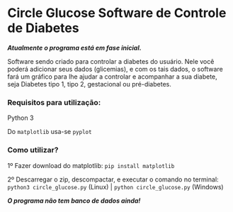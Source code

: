 # Circle Glucose Software de Controle de Diabetes

***Atualmente o programa está em fase inicial.***

Software sendo criado para controlar a diabetes do usuário. Nele você poderá adicionar seus dados (glicemias), e com os tais dados, o software fará um gráfico para lhe ajudar a controlar e acompanhar a sua diabete, seja Diabetes tipo 1, tipo 2, gestacional ou pré-diabetes.

### Requisitos para utilização:
Python 3

Do `matplotlib` usa-se `pyplot`

### Como utilizar?

1º Fazer download do matplotlib: `pip install matplotlib`

2º Descarregar o zip, descompactar, e executar o comando no terminal: `python3 circle_glucose.py` (Linux) | `python circle_glucose.py` (Windows)

***O programa não tem banco de dados ainda!***